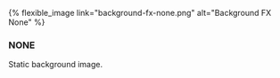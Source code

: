 ---
---
{% flexible_image link="background-fx-none.png" alt="Background FX None" %}

### NONE
Static background image.
